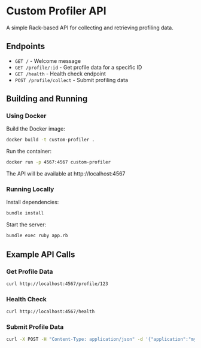 # Custom Profiler API

A simple Rack-based API for collecting and retrieving profiling data.

## Endpoints

- `GET /` - Welcome message
- `GET /profile/:id` - Get profile data for a specific ID
- `GET /health` - Health check endpoint
- `POST /profile/collect` - Submit profiling data

## Building and Running

### Using Docker

Build the Docker image:

```bash
docker build -t custom-profiler .
```

Run the container:

```bash
docker run -p 4567:4567 custom-profiler
```

The API will be available at http://localhost:4567

### Running Locally

Install dependencies:

```bash
bundle install
```

Start the server:

```bash
bundle exec ruby app.rb
```

## Example API Calls

### Get Profile Data

```bash
curl http://localhost:4567/profile/123
```

### Health Check

```bash
curl http://localhost:4567/health
```

### Submit Profile Data

```bash
curl -X POST -H "Content-Type: application/json" -d '{"application":"myapp","duration":150,"timestamp":"2025-05-06T12:00:00Z"}' http://localhost:4567/profile/collect

